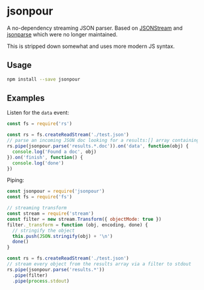 # jsonpour

A no-dependency streaming JSON parser. Based on [JSONStream](https://www.npmjs.com/package/JSONStream) and [jsonparse](http://npmjs.com/package/jsonparse) which were no longer maintained.

This is stripped down somewhat and uses more modern JS syntax.

## Usage

```sh
npm install --save jsonpour
```

## Examples


Listen for the `data` event:

```js
const fs = require('rs')

const rs = fs.createReadStream('./test.json')
// parse an incoming JSON doc looking for a results:[] array containing a 'doc' sub-object
rs.pipe(jsonpour.parse('results.*.doc')).on('data', function(obj) {
  console.log('Found a doc', obj)
}).on('finish', function() {
  console.log('done')
})
```

Piping:

```js
const jsonpour = require('jsonpour')
const fs = require('fs')

// streaming transform
const stream = require('stream')
const filter = new stream.Transform({ objectMode: true })
filter._transform = function (obj, encoding, done) {
  // stringify the object
  this.push(JSON.stringify(obj) + '\n')
  done()
}

const rs = fs.createReadStream('./test.json')
// stream every object from the results array via a filter to stdout
rs.pipe(jsonpour.parse('results.*'))
  .pipe(filter)
  .pipe(process.stdout)
```